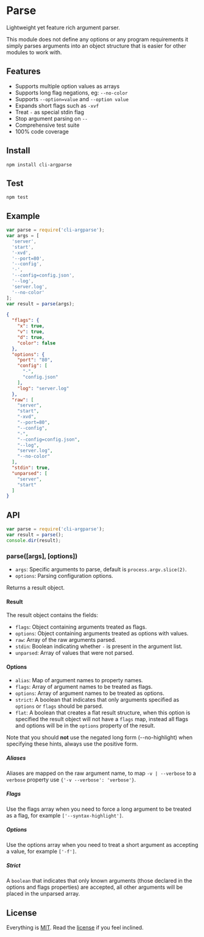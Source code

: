 # Parse

Lightweight yet feature rich argument parser.

This module does not define any options or any program requirements it simply parses arguments into an object structure that is easier for other modules to work with.

## Features

* Supports multiple option values as arrays
* Supports long flag negations, eg: `--no-color`
* Supports `--option=value` and `--option value`
* Expands short flags such as `-xvf`
* Treat `-` as special stdin flag
* Stop argument parsing on `--`
* Comprehensive test suite
* 100% code coverage

## Install

```
npm install cli-argparse
```

## Test

```
npm test
```

## Example

```javascript
var parse = require('cli-argparse');
var args = [
  'server',
  'start',
  '-xvd',
  '--port=80',
  '--config',
  '-',
  '--config=config.json',
  '--log',
  'server.log',
  '--no-color'
];
var result = parse(args);
```

```json
{
  "flags": {
    "x": true,
    "v": true,
    "d": true,
    "color": false
  },
  "options": {
    "port": "80",
    "config": [
      "-",
      "config.json"
    ],
    "log": "server.log"
  },
  "raw": [
    "server",
    "start",
    "-xvd",
    "--port=80",
    "--config",
    "-",
    "--config=config.json",
    "--log",
    "server.log",
    "--no-color"
  ],
  "stdin": true,
  "unparsed": [
    "server",
    "start"
  ]
}
```

## API

```javascript
var parse = require('cli-argparse');
var result = parse();
console.dir(result);
```

### parse([args], [options])

* `args`: Specific arguments to parse, default is `process.argv.slice(2)`.
* `options`: Parsing configuration options.

Returns a result object.

#### Result

The result object contains the fields:

* `flags`: Object containing arguments treated as flags.
* `options`: Object containing arguments treated as options with values.
* `raw`: Array of the raw arguments parsed. 
* `stdin`: Boolean indicating whether `-` is present in the argument list.
* `unparsed`: Array of values that were not parsed.

#### Options

* `alias`: Map of argument names to property names.
* `flags`: Array of argument names to be treated as flags.
* `options`: Array of argument names to be treated as options.
* `strict`: A boolean that indicates that only arguments specified as `options` or `flags` should be parsed.
* `flat`: A boolean that creates a flat result structure, when this option is specified the result object will not have a `flags` map, instead all flags and options will be in the `options` property of the result.

Note that you should **not** use the negated long form (--no-highlight) when specifying these hints, always use the positive form.

##### Aliases

Aliases are mapped on the raw argument name, to map `-v | --verbose` to a `verbose` property use `{'-v --verbose': 'verbose'}`.

##### Flags

Use the flags array when you need to force a long argument to be treated as a flag, for example `['--syntax-highlight']`.

##### Options

Use the options array when you need to treat a short argument as accepting a value, for example `['-f']`.

##### Strict

A `boolean` that indicates that only known arguments (those declared in the options and flags properties) are accepted, all other arguments will be placed in the unparsed array.

## License

Everything is [MIT](http://en.wikipedia.org/wiki/MIT_License). Read the [license](/LICENSE) if you feel inclined.
